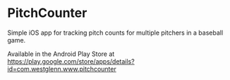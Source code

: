 # PitchCounter
Simple iOS app for tracking pitch counts for multiple pitchers in a baseball game.

Available in the Android Play Store at https://play.google.com/store/apps/details?id=com.westglenn.www.pitchcounter

